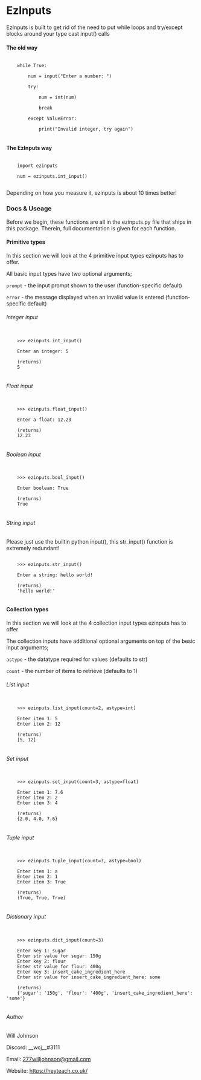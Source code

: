 # EzInputs

EzInputs is built to get rid of the need to put while loops and try/except blocks around your type cast input() calls

#### The old way

<pre><code>
    while True:

        num = input("Enter a number: ")

        try:

            num = int(num)

            break

        except ValueError:

            print("Invalid integer, try again")

</code></pre>

#### **The EzInputs way**

<pre><code>
    import ezinputs

    num = ezinputs.int_input()

</code></pre>

Depending on how you measure it, ezinputs is about 10 times better!

### Docs & Useage

Before we begin, these functions are all in the ezinputs.py file that ships in this package. Therein, full documentation is given for each function.

#### Primitive types

In this section we will look at the 4 primitive input types ezinputs has to offer.

All basic input types have two optional arguments;

<code>prompt</code> - the input prompt shown to the user (function-specific default)

<code>error</code> - the message displayed when an invalid value is entered (function-specific default)

###### Integer input

<pre><code>
    >>> ezinputs.int_input()
    
    Enter an integer: 5

    (returns)
    5

</code></pre>

###### Float input

<pre><code>
    >>> ezinputs.float_input()
    
    Enter a float: 12.23

    (returns)
    12.23

</code></pre>

###### Boolean input

<pre><code>
    >>> ezinputs.bool_input()
    
    Enter boolean: True

    (returns)
    True

</code></pre>

###### String input

Please just use the builtin python input(), this str_input() function is extremely redundant!

<pre><code>
    >>> ezinputs.str_input()
    
    Enter a string: hello world!

    (returns)
    'hello world!'

</code></pre>

#### Collection types

In this section we will look at the 4 collection input types ezinputs has to offer

The collection inputs have additional optional arguments on top of the besic input arguments;

<code>astype</code> - the datatype required for values (defaults to str)

<code>count</code> - the number of items to retrieve (defaults to 1)

###### List input

<pre><code>
    >>> ezinputs.list_input(count=2, astype=int)
    
    Enter item 1: 5
    Enter item 2: 12

    (returns)
    [5, 12]

</code></pre>

###### Set input

<pre><code>
    >>> ezinputs.set_input(count=3, astype=float)
    
    Enter item 1: 7.6
    Enter item 2: 2
    Enter item 3: 4

    (returns)
    {2.0, 4.0, 7.6}

</code></pre>

###### Tuple input

<pre><code>
    >>> ezinputs.tuple_input(count=3, astype=bool)

    Enter item 1: a
    Enter item 2: 1
    Enter item 3: True

    (returns)
    (True, True, True)

</code></pre>

###### Dictionary input

<pre><code>
    >>> ezinputs.dict_input(count=3)
    
    Enter key 1: sugar
    Enter str value for sugar: 150g
    Enter key 2: flour
    Enter str value for flour: 400g
    Enter key 3: insert_cake_ingredient_here
    Enter str value for insert_cake_ingredient_here: some

    (returns)
    {'sugar': '150g', 'flour': '400g', 'insert_cake_ingredient_here': 'some'}

</code></pre>

###### Author

Will Johnson

Discord: \_\_wcj\_\_#3111

Email: 277willjohnson@gmail.com

Website: https://heyteach.co.uk/
